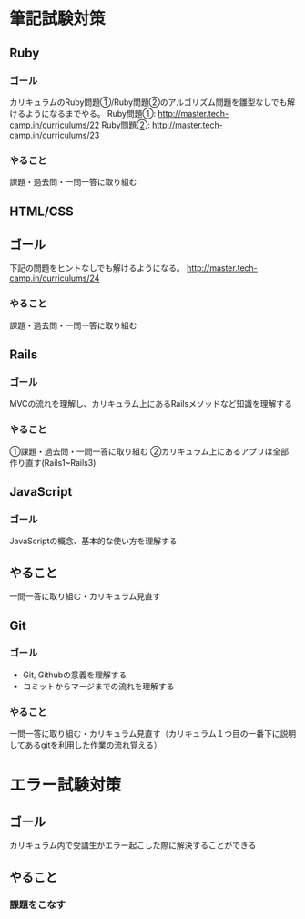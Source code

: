 # 筆記試験対策

## Ruby
### ゴール
カリキュラムのRuby問題①/Ruby問題②のアルゴリズム問題を雛型なしでも解けるようになるまでやる。
Ruby問題①: http://master.tech-camp.in/curriculums/22
Ruby問題②: http://master.tech-camp.in/curriculums/23

### やること
課題・過去問・一問一答に取り組む


## HTML/CSS

## ゴール
下記の問題をヒントなしでも解けるようになる。
http://master.tech-camp.in/curriculums/24

### やること
課題・過去問・一問一答に取り組む

## Rails

### ゴール
MVCの流れを理解し、カリキュラム上にあるRailsメソッドなど知識を理解する

### やること
①課題・過去問・一問一答に取り組む
②カリキュラム上にあるアプリは全部作り直す(Rails1~Rails3)

## JavaScript
### ゴール
JavaScriptの概念、基本的な使い方を理解する

## やること
一問一答に取り組む・カリキュラム見直す

## Git
### ゴール
- Git, Githubの意義を理解する
- コミットからマージまでの流れを理解する
### やること
一問一答に取り組む・カリキュラム見直す（カリキュラム１つ目の一番下に説明してあるgitを利用した作業の流れ覚える）


# エラー試験対策
## ゴール
カリキュラム内で受講生がエラー起こした際に解決することができる
## やること
### 課題をこなす
